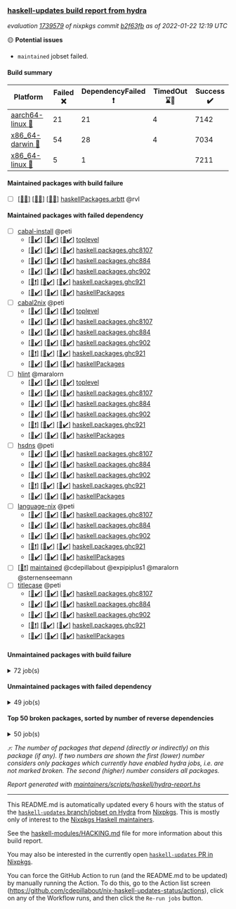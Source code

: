 ### [haskell-updates build report from hydra](https://hydra.nixos.org/jobset/nixpkgs/haskell-updates)
*evaluation [1739579](https://hydra.nixos.org/eval/1739579) of nixpkgs commit [b2f63fb](https://github.com/NixOS/nixpkgs/commits/b2f63fbd6fc99916f50a18cece4bee01da7628ef) as of 2022-01-22 12:19 UTC*

:yellow_circle: **Potential issues**
  * `maintained` jobset failed.

#### Build summary

 | Platform | Failed :x: | DependencyFailed :heavy_exclamation_mark: | TimedOut :hourglass::no_entry_sign: | Success :heavy_check_mark: | 
 | --- | --- | --- | --- | --- | 
 | [aarch64-linux :iphone:](https://hydra.nixos.org/eval/1739579?filter=.aarch64-linux) | 21 | 21 | 4 | 7142 | 
 | [x86_64-darwin :apple:](https://hydra.nixos.org/eval/1739579?filter=.x86_64-darwin) | 54 | 28 | 4 | 7034 | 
 | [x86_64-linux :penguin:](https://hydra.nixos.org/eval/1739579?filter=.x86_64-linux) | 5 | 1 |  | 7211 | 
#### Maintained packages with build failure
- [ ] [[:iphone::x:]](https://hydra.nixos.org/build/164945798) [[:apple::x:]](https://hydra.nixos.org/build/164942500) [[:penguin::x:]](https://hydra.nixos.org/build/164948454) [haskellPackages.arbtt](https://hydra.nixos.org/eval/1739579?filter=haskellPackages.arbtt) @rvl
#### Maintained packages with failed dependency
- [ ] [cabal-install](https://hydra.nixos.org/eval/1739579?filter=cabal-install) @peti
  - [[:iphone::heavy_check_mark:]](https://hydra.nixos.org/build/164539033) [[:apple::heavy_check_mark:]](https://hydra.nixos.org/build/164538887) [[:penguin::heavy_check_mark:]](https://hydra.nixos.org/build/164538895) [toplevel](https://hydra.nixos.org/eval/1739579?filter=cabal-install)
  - [[:iphone::heavy_check_mark:]](https://hydra.nixos.org/build/164538930) [[:apple::heavy_check_mark:]](https://hydra.nixos.org/build/164538875) [[:penguin::heavy_check_mark:]](https://hydra.nixos.org/build/164539071) [haskell.packages.ghc8107](https://hydra.nixos.org/eval/1739579?filter=haskell.packages.ghc8107.cabal-install)
  - [[:iphone::heavy_check_mark:]](https://hydra.nixos.org/build/164539086) [[:apple::heavy_check_mark:]](https://hydra.nixos.org/build/164539013) [[:penguin::heavy_check_mark:]](https://hydra.nixos.org/build/164539184) [haskell.packages.ghc884](https://hydra.nixos.org/eval/1739579?filter=haskell.packages.ghc884.cabal-install)
  - [[:iphone::heavy_check_mark:]](https://hydra.nixos.org/build/164539133) [[:apple::heavy_check_mark:]](https://hydra.nixos.org/build/164538891) [[:penguin::heavy_check_mark:]](https://hydra.nixos.org/build/164539104) [haskell.packages.ghc902](https://hydra.nixos.org/eval/1739579?filter=haskell.packages.ghc902.cabal-install)
  - [[:iphone::heavy_exclamation_mark:]](https://hydra.nixos.org/build/164538999) [[:apple::heavy_check_mark:]](https://hydra.nixos.org/build/164539125) [[:penguin::heavy_check_mark:]](https://hydra.nixos.org/build/164539030) [haskell.packages.ghc921](https://hydra.nixos.org/eval/1739579?filter=haskell.packages.ghc921.cabal-install)
  - [[:iphone::heavy_check_mark:]](https://hydra.nixos.org/build/164539168) [[:apple::heavy_check_mark:]](https://hydra.nixos.org/build/164538897) [[:penguin::heavy_check_mark:]](https://hydra.nixos.org/build/164539081) [haskellPackages](https://hydra.nixos.org/eval/1739579?filter=haskellPackages.cabal-install)
- [ ] [cabal2nix](https://hydra.nixos.org/eval/1739579?filter=cabal2nix) @peti
  - [[:iphone::heavy_check_mark:]](https://hydra.nixos.org/build/165109769) [[:apple::heavy_check_mark:]](https://hydra.nixos.org/build/165109755) [[:penguin::heavy_check_mark:]](https://hydra.nixos.org/build/165109741) [toplevel](https://hydra.nixos.org/eval/1739579?filter=cabal2nix)
  - [[:iphone::heavy_check_mark:]](https://hydra.nixos.org/build/164941441) [[:apple::heavy_check_mark:]](https://hydra.nixos.org/build/164947164) [[:penguin::heavy_check_mark:]](https://hydra.nixos.org/build/164944391) [haskell.packages.ghc8107](https://hydra.nixos.org/eval/1739579?filter=haskell.packages.ghc8107.cabal2nix)
  - [[:iphone::heavy_check_mark:]](https://hydra.nixos.org/build/164942596) [[:apple::heavy_check_mark:]](https://hydra.nixos.org/build/164942837) [[:penguin::heavy_check_mark:]](https://hydra.nixos.org/build/164944303) [haskell.packages.ghc884](https://hydra.nixos.org/eval/1739579?filter=haskell.packages.ghc884.cabal2nix)
  - [[:iphone::heavy_check_mark:]](https://hydra.nixos.org/build/164945634) [[:apple::heavy_check_mark:]](https://hydra.nixos.org/build/164943979) [[:penguin::heavy_check_mark:]](https://hydra.nixos.org/build/164947500) [haskell.packages.ghc902](https://hydra.nixos.org/eval/1739579?filter=haskell.packages.ghc902.cabal2nix)
  - [[:iphone::heavy_exclamation_mark:]](https://hydra.nixos.org/build/164942497) [[:apple::heavy_check_mark:]](https://hydra.nixos.org/build/164945147) [[:penguin::heavy_check_mark:]](https://hydra.nixos.org/build/164943125) [haskell.packages.ghc921](https://hydra.nixos.org/eval/1739579?filter=haskell.packages.ghc921.cabal2nix)
  - [[:iphone::heavy_check_mark:]](https://hydra.nixos.org/build/164948302) [[:apple::heavy_check_mark:]](https://hydra.nixos.org/build/164943015) [[:penguin::heavy_check_mark:]](https://hydra.nixos.org/build/164941823) [haskellPackages](https://hydra.nixos.org/eval/1739579?filter=haskellPackages.cabal2nix)
- [ ] [hlint](https://hydra.nixos.org/eval/1739579?filter=hlint) @maralorn
  - [[:iphone::heavy_check_mark:]](https://hydra.nixos.org/build/164942263) [[:apple::heavy_check_mark:]](https://hydra.nixos.org/build/164943174) [[:penguin::heavy_check_mark:]](https://hydra.nixos.org/build/164942542) [toplevel](https://hydra.nixos.org/eval/1739579?filter=hlint)
  - [[:iphone::heavy_check_mark:]](https://hydra.nixos.org/build/164946528) [[:apple::heavy_check_mark:]](https://hydra.nixos.org/build/164944114) [[:penguin::heavy_check_mark:]](https://hydra.nixos.org/build/164947190) [haskell.packages.ghc8107](https://hydra.nixos.org/eval/1739579?filter=haskell.packages.ghc8107.hlint)
  - [[:iphone::heavy_check_mark:]](https://hydra.nixos.org/build/164942727) [[:apple::heavy_check_mark:]](https://hydra.nixos.org/build/164948647) [[:penguin::heavy_check_mark:]](https://hydra.nixos.org/build/164942167) [haskell.packages.ghc884](https://hydra.nixos.org/eval/1739579?filter=haskell.packages.ghc884.hlint)
  - [[:iphone::heavy_check_mark:]](https://hydra.nixos.org/build/164942594) [[:apple::heavy_check_mark:]](https://hydra.nixos.org/build/164947311) [[:penguin::heavy_check_mark:]](https://hydra.nixos.org/build/164946739) [haskell.packages.ghc902](https://hydra.nixos.org/eval/1739579?filter=haskell.packages.ghc902.hlint)
  - [[:iphone::heavy_exclamation_mark:]](https://hydra.nixos.org/build/164941831) [[:apple::heavy_check_mark:]](https://hydra.nixos.org/build/164944186) [[:penguin::heavy_check_mark:]](https://hydra.nixos.org/build/164948220) [haskell.packages.ghc921](https://hydra.nixos.org/eval/1739579?filter=haskell.packages.ghc921.hlint)
  - [[:iphone::heavy_check_mark:]](https://hydra.nixos.org/build/164946073) [[:apple::heavy_check_mark:]](https://hydra.nixos.org/build/164941968) [[:penguin::heavy_check_mark:]](https://hydra.nixos.org/build/164941991) [haskellPackages](https://hydra.nixos.org/eval/1739579?filter=haskellPackages.hlint)
- [ ] [hsdns](https://hydra.nixos.org/eval/1739579?filter=hsdns) @peti
  - [[:iphone::heavy_check_mark:]](https://hydra.nixos.org/build/163598299) [[:apple::heavy_check_mark:]](https://hydra.nixos.org/build/163593462) [[:penguin::heavy_check_mark:]](https://hydra.nixos.org/build/163597083) [haskell.packages.ghc8107](https://hydra.nixos.org/eval/1739579?filter=haskell.packages.ghc8107.hsdns)
  - [[:iphone::heavy_check_mark:]](https://hydra.nixos.org/build/163606362) [[:apple::heavy_check_mark:]](https://hydra.nixos.org/build/163599425) [[:penguin::heavy_check_mark:]](https://hydra.nixos.org/build/163594078) [haskell.packages.ghc884](https://hydra.nixos.org/eval/1739579?filter=haskell.packages.ghc884.hsdns)
  - [[:iphone::heavy_check_mark:]](https://hydra.nixos.org/build/163603200) [[:apple::heavy_check_mark:]](https://hydra.nixos.org/build/163610922) [[:penguin::heavy_check_mark:]](https://hydra.nixos.org/build/163609631) [haskell.packages.ghc902](https://hydra.nixos.org/eval/1739579?filter=haskell.packages.ghc902.hsdns)
  - [[:iphone::heavy_exclamation_mark:]](https://hydra.nixos.org/build/163594191) [[:apple::heavy_check_mark:]](https://hydra.nixos.org/build/163608079) [[:penguin::heavy_check_mark:]](https://hydra.nixos.org/build/163600158) [haskell.packages.ghc921](https://hydra.nixos.org/eval/1739579?filter=haskell.packages.ghc921.hsdns)
  - [[:iphone::heavy_check_mark:]](https://hydra.nixos.org/build/163595651) [[:apple::heavy_check_mark:]](https://hydra.nixos.org/build/163603397) [[:penguin::heavy_check_mark:]](https://hydra.nixos.org/build/163608482) [haskellPackages](https://hydra.nixos.org/eval/1739579?filter=haskellPackages.hsdns)
- [ ] [language-nix](https://hydra.nixos.org/eval/1739579?filter=language-nix) @peti
  - [[:iphone::heavy_check_mark:]](https://hydra.nixos.org/build/164945580) [[:apple::heavy_check_mark:]](https://hydra.nixos.org/build/164942844) [[:penguin::heavy_check_mark:]](https://hydra.nixos.org/build/164946350) [haskell.packages.ghc8107](https://hydra.nixos.org/eval/1739579?filter=haskell.packages.ghc8107.language-nix)
  - [[:iphone::heavy_check_mark:]](https://hydra.nixos.org/build/164948066) [[:apple::heavy_check_mark:]](https://hydra.nixos.org/build/164944358) [[:penguin::heavy_check_mark:]](https://hydra.nixos.org/build/164947761) [haskell.packages.ghc884](https://hydra.nixos.org/eval/1739579?filter=haskell.packages.ghc884.language-nix)
  - [[:iphone::heavy_check_mark:]](https://hydra.nixos.org/build/164946998) [[:apple::heavy_check_mark:]](https://hydra.nixos.org/build/164942141) [[:penguin::heavy_check_mark:]](https://hydra.nixos.org/build/164943550) [haskell.packages.ghc902](https://hydra.nixos.org/eval/1739579?filter=haskell.packages.ghc902.language-nix)
  - [[:iphone::heavy_exclamation_mark:]](https://hydra.nixos.org/build/164943169) [[:apple::heavy_check_mark:]](https://hydra.nixos.org/build/164947610) [[:penguin::heavy_check_mark:]](https://hydra.nixos.org/build/164943232) [haskell.packages.ghc921](https://hydra.nixos.org/eval/1739579?filter=haskell.packages.ghc921.language-nix)
  - [[:iphone::heavy_check_mark:]](https://hydra.nixos.org/build/164945289) [[:apple::heavy_check_mark:]](https://hydra.nixos.org/build/164945407) [[:penguin::heavy_check_mark:]](https://hydra.nixos.org/build/164945326) [haskellPackages](https://hydra.nixos.org/eval/1739579?filter=haskellPackages.language-nix)
- [ ] [[:penguin::heavy_exclamation_mark:]](https://hydra.nixos.org/build/165170963) [maintained](https://hydra.nixos.org/eval/1739579?filter=maintained) @cdepillabout @expipiplus1 @maralorn @sternenseemann
- [ ] [titlecase](https://hydra.nixos.org/eval/1739579?filter=titlecase) @peti
  - [[:iphone::heavy_check_mark:]](https://hydra.nixos.org/build/163603558) [[:apple::heavy_check_mark:]](https://hydra.nixos.org/build/163610959) [[:penguin::heavy_check_mark:]](https://hydra.nixos.org/build/163611365) [haskell.packages.ghc8107](https://hydra.nixos.org/eval/1739579?filter=haskell.packages.ghc8107.titlecase)
  - [[:iphone::heavy_check_mark:]](https://hydra.nixos.org/build/163593759) [[:apple::heavy_check_mark:]](https://hydra.nixos.org/build/163605317) [[:penguin::heavy_check_mark:]](https://hydra.nixos.org/build/163605764) [haskell.packages.ghc884](https://hydra.nixos.org/eval/1739579?filter=haskell.packages.ghc884.titlecase)
  - [[:iphone::heavy_check_mark:]](https://hydra.nixos.org/build/163605202) [[:apple::heavy_check_mark:]](https://hydra.nixos.org/build/163591651) [[:penguin::heavy_check_mark:]](https://hydra.nixos.org/build/163609862) [haskell.packages.ghc902](https://hydra.nixos.org/eval/1739579?filter=haskell.packages.ghc902.titlecase)
  - [[:iphone::heavy_exclamation_mark:]](https://hydra.nixos.org/build/163609780) [[:apple::heavy_check_mark:]](https://hydra.nixos.org/build/163599542) [[:penguin::heavy_check_mark:]](https://hydra.nixos.org/build/163606707) [haskell.packages.ghc921](https://hydra.nixos.org/eval/1739579?filter=haskell.packages.ghc921.titlecase)
  - [[:iphone::heavy_check_mark:]](https://hydra.nixos.org/build/163609027) [[:apple::heavy_check_mark:]](https://hydra.nixos.org/build/163592902) [[:penguin::heavy_check_mark:]](https://hydra.nixos.org/build/163604853) [haskellPackages](https://hydra.nixos.org/eval/1739579?filter=haskellPackages.titlecase)
#### Unmaintained packages with build failure
<details><summary>72 job(s) </summary>

- [ ] [[:iphone::heavy_check_mark:]](https://hydra.nixos.org/build/163602909) [[:apple::x:]](https://hydra.nixos.org/build/163593731) [[:penguin::heavy_check_mark:]](https://hydra.nixos.org/build/163595162) [haskellPackages.di-core](https://hydra.nixos.org/eval/1739579?filter=haskellPackages.di-core)  :arrow_heading_up: 7 | 11
- [ ] [[:iphone::heavy_check_mark:]](https://hydra.nixos.org/build/163594891) [[:apple::x:]](https://hydra.nixos.org/build/163597672) [[:penguin::heavy_check_mark:]](https://hydra.nixos.org/build/163598563) [haskellPackages.thyme](https://hydra.nixos.org/eval/1739579?filter=haskellPackages.thyme)  :arrow_heading_up: 6 | 15
- [ ] [[:iphone::heavy_check_mark:]](https://hydra.nixos.org/build/164945693) [[:apple::x:]](https://hydra.nixos.org/build/164941536) [[:penguin::heavy_check_mark:]](https://hydra.nixos.org/build/164944317) [haskellPackages.exinst](https://hydra.nixos.org/eval/1739579?filter=haskellPackages.exinst)  :arrow_heading_up: 4 | 6
- [ ] [[:iphone::heavy_check_mark:]](https://hydra.nixos.org/build/164944176) [[:apple::x:]](https://hydra.nixos.org/build/164945202) [[:penguin::heavy_check_mark:]](https://hydra.nixos.org/build/164948614) [haskellPackages.nri-observability](https://hydra.nixos.org/eval/1739579?filter=haskellPackages.nri-observability)  :arrow_heading_up: 3 | 5
- [ ] [[:iphone::x:]](https://hydra.nixos.org/build/164945369) [[:apple::x:]](https://hydra.nixos.org/build/164947298) [[:penguin::heavy_check_mark:]](https://hydra.nixos.org/build/164948422) [haskellPackages.ptr-poker](https://hydra.nixos.org/eval/1739579?filter=haskellPackages.ptr-poker)  :arrow_heading_up: 3 | 4
- [ ] [[:iphone::x:]](https://hydra.nixos.org/build/163607420) [[:apple::heavy_check_mark:]](https://hydra.nixos.org/build/163599554) [[:penguin::heavy_check_mark:]](https://hydra.nixos.org/build/163611279) [haskellPackages.twitter-types](https://hydra.nixos.org/eval/1739579?filter=haskellPackages.twitter-types)  :arrow_heading_up: 2 | 4
- [ ] [[:iphone::x:]](https://hydra.nixos.org/build/163606438) [[:apple::heavy_check_mark:]](https://hydra.nixos.org/build/163606697) [[:penguin::heavy_check_mark:]](https://hydra.nixos.org/build/163611167) [haskellPackages.long-double](https://hydra.nixos.org/eval/1739579?filter=haskellPackages.long-double)  :arrow_heading_up: 2 | 2
- [ ] [[:iphone::x:]](https://hydra.nixos.org/build/163591938) [[:apple::heavy_check_mark:]](https://hydra.nixos.org/build/163601510) [[:penguin::heavy_check_mark:]](https://hydra.nixos.org/build/163598995) [haskellPackages.OrderedBits](https://hydra.nixos.org/eval/1739579?filter=haskellPackages.OrderedBits)  :arrow_heading_up: 1 | 36
- [ ] [[:iphone::heavy_check_mark:]](https://hydra.nixos.org/build/164947185) [[:apple::x:]](https://hydra.nixos.org/build/164943662) [[:penguin::heavy_check_mark:]](https://hydra.nixos.org/build/164943665) [haskellPackages.free-vector-spaces](https://hydra.nixos.org/eval/1739579?filter=haskellPackages.free-vector-spaces)  :arrow_heading_up: 1 | 7
- [ ] [[:iphone::x:]](https://hydra.nixos.org/build/164945114) [[:apple::heavy_check_mark:]](https://hydra.nixos.org/build/164944567) [[:penguin::heavy_check_mark:]](https://hydra.nixos.org/build/164942647) [haskellPackages.quic](https://hydra.nixos.org/eval/1739579?filter=haskellPackages.quic)  :arrow_heading_up: 1 | 2
- [ ] [[:iphone::x:]](https://hydra.nixos.org/build/163597825) [[:apple::x:]](https://hydra.nixos.org/build/163601032) [[:penguin::heavy_check_mark:]](https://hydra.nixos.org/build/163590812) [haskellPackages.easytensor](https://hydra.nixos.org/eval/1739579?filter=haskellPackages.easytensor)  :arrow_heading_up: 1 | 1
- [ ] [[:iphone::heavy_check_mark:]](https://hydra.nixos.org/build/164943996) [[:apple::x:]](https://hydra.nixos.org/build/164947196) [[:penguin::heavy_check_mark:]](https://hydra.nixos.org/build/164946317) [haskellPackages.gi-gdkx11](https://hydra.nixos.org/eval/1739579?filter=haskellPackages.gi-gdkx11)  :arrow_heading_up: 1 | 1
- [ ] [[:iphone::heavy_check_mark:]](https://hydra.nixos.org/build/163605853) [[:apple::x:]](https://hydra.nixos.org/build/163611103) [[:penguin::heavy_check_mark:]](https://hydra.nixos.org/build/163610781) [haskellPackages.keep-alive](https://hydra.nixos.org/eval/1739579?filter=haskellPackages.keep-alive)  :arrow_heading_up: 1 | 1
- [ ] [[:iphone::x:]](https://hydra.nixos.org/build/163612271) [[:apple::heavy_check_mark:]](https://hydra.nixos.org/build/163608437) [[:penguin::heavy_check_mark:]](https://hydra.nixos.org/build/163592805) [haskellPackages.nlopt-haskell](https://hydra.nixos.org/eval/1739579?filter=haskellPackages.nlopt-haskell)  :arrow_heading_up: 1 | 1
- [ ] [[:iphone::heavy_check_mark:]](https://hydra.nixos.org/build/164944150) [[:apple::x:]](https://hydra.nixos.org/build/164942382) [[:penguin::heavy_check_mark:]](https://hydra.nixos.org/build/164945767) [haskellPackages.opencv](https://hydra.nixos.org/eval/1739579?filter=haskellPackages.opencv)  :arrow_heading_up: 1 | 1
- [ ] [[:iphone::x:]](https://hydra.nixos.org/build/163602341) [[:apple::heavy_check_mark:]](https://hydra.nixos.org/build/163592772) [[:penguin::heavy_check_mark:]](https://hydra.nixos.org/build/163600619) [haskellPackages.unicode-properties](https://hydra.nixos.org/eval/1739579?filter=haskellPackages.unicode-properties)  :arrow_heading_up: 1 | 1
- [ ] [[:iphone::x:]](https://hydra.nixos.org/build/164947774) [[:apple::heavy_check_mark:]](https://hydra.nixos.org/build/164948656) [[:penguin::heavy_check_mark:]](https://hydra.nixos.org/build/164946279) [haskellPackages.accelerate-llvm](https://hydra.nixos.org/eval/1739579?filter=haskellPackages.accelerate-llvm)  :arrow_heading_up: 0 | 8
- [ ] [[:iphone::x:]](https://hydra.nixos.org/build/163593105) [[:apple::heavy_check_mark:]](https://hydra.nixos.org/build/163609414) [[:penguin::heavy_check_mark:]](https://hydra.nixos.org/build/163602769) [haskellPackages.freetype2](https://hydra.nixos.org/eval/1739579?filter=haskellPackages.freetype2)  :arrow_heading_up: 0 | 7
- [ ] [[:iphone::heavy_check_mark:]](https://hydra.nixos.org/build/163610748) [[:apple::x:]](https://hydra.nixos.org/build/163609063) [[:penguin::heavy_check_mark:]](https://hydra.nixos.org/build/163597417) [haskellPackages.pipes-zlib](https://hydra.nixos.org/eval/1739579?filter=haskellPackages.pipes-zlib)  :arrow_heading_up: 0 | 5
- [ ] [[:iphone::heavy_check_mark:]](https://hydra.nixos.org/build/163604730) [[:apple::x:]](https://hydra.nixos.org/build/163591596) [[:penguin::heavy_check_mark:]](https://hydra.nixos.org/build/163601566) [haskellPackages.hmidi](https://hydra.nixos.org/eval/1739579?filter=haskellPackages.hmidi)  :arrow_heading_up: 0 | 4
- [ ] [[:iphone::heavy_check_mark:]](https://hydra.nixos.org/build/164944011) [[:apple::x:]](https://hydra.nixos.org/build/164948707) [[:penguin::heavy_check_mark:]](https://hydra.nixos.org/build/164946968) [haskellPackages.zip](https://hydra.nixos.org/eval/1739579?filter=haskellPackages.zip)  :arrow_heading_up: 0 | 4
- [ ] [[:iphone::heavy_check_mark:]](https://hydra.nixos.org/build/163607902) [[:apple::x:]](https://hydra.nixos.org/build/163610720) [[:penguin::heavy_check_mark:]](https://hydra.nixos.org/build/163594875) [haskellPackages.posix-socket](https://hydra.nixos.org/eval/1739579?filter=haskellPackages.posix-socket)  :arrow_heading_up: 0 | 2
- [ ] [[:iphone::heavy_check_mark:]](https://hydra.nixos.org/build/163601275) [[:apple::x:]](https://hydra.nixos.org/build/163597993) [[:penguin::heavy_check_mark:]](https://hydra.nixos.org/build/163610805) [haskellPackages.hamid](https://hydra.nixos.org/eval/1739579?filter=haskellPackages.hamid)  :arrow_heading_up: 0 | 1
- [ ] [[:iphone::heavy_check_mark:]](https://hydra.nixos.org/build/163591202) [[:apple::x:]](https://hydra.nixos.org/build/163594989) [[:penguin::heavy_check_mark:]](https://hydra.nixos.org/build/163600017) [haskellPackages.hmatrix-morpheus](https://hydra.nixos.org/eval/1739579?filter=haskellPackages.hmatrix-morpheus)  :arrow_heading_up: 0 | 1
- [ ] [[:iphone::heavy_check_mark:]](https://hydra.nixos.org/build/163597611) [[:apple::x:]](https://hydra.nixos.org/build/163592124) [[:penguin::heavy_check_mark:]](https://hydra.nixos.org/build/163591085) [haskellPackages.huckleberry](https://hydra.nixos.org/eval/1739579?filter=haskellPackages.huckleberry)  :arrow_heading_up: 0 | 1
- [ ] [[:iphone::heavy_check_mark:]](https://hydra.nixos.org/build/164453682) [[:apple::x:]](https://hydra.nixos.org/build/163601268) [[:penguin::heavy_check_mark:]](https://hydra.nixos.org/build/164453475) [haskellPackages.openal-ffi](https://hydra.nixos.org/eval/1739579?filter=haskellPackages.openal-ffi)  :arrow_heading_up: 0 | 1
- [ ] [[:iphone::x:]](https://hydra.nixos.org/build/163608470) [[:apple::heavy_check_mark:]](https://hydra.nixos.org/build/163608295) [[:penguin::heavy_check_mark:]](https://hydra.nixos.org/build/163591677) [haskellPackages.picosat](https://hydra.nixos.org/eval/1739579?filter=haskellPackages.picosat)  :arrow_heading_up: 0 | 1
- [ ] [[:iphone::heavy_check_mark:]](https://hydra.nixos.org/build/163603685) [[:apple::x:]](https://hydra.nixos.org/build/163604347) [[:penguin::heavy_check_mark:]](https://hydra.nixos.org/build/163612387) [haskellPackages.select](https://hydra.nixos.org/eval/1739579?filter=haskellPackages.select)  :arrow_heading_up: 0 | 1
- [ ] [[:iphone::heavy_check_mark:]](https://hydra.nixos.org/build/163612080) [[:apple::x:]](https://hydra.nixos.org/build/163605847) [[:penguin::heavy_check_mark:]](https://hydra.nixos.org/build/163597087) [haskellPackages.sysinfo](https://hydra.nixos.org/eval/1739579?filter=haskellPackages.sysinfo)  :arrow_heading_up: 0 | 1
- [ ] [[:iphone::heavy_check_mark:]](https://hydra.nixos.org/build/163597252) [[:apple::x:]](https://hydra.nixos.org/build/163611368) [[:penguin::heavy_check_mark:]](https://hydra.nixos.org/build/163610804) [haskellPackages.FractalArt](https://hydra.nixos.org/eval/1739579?filter=haskellPackages.FractalArt) 
- [ ] [[:iphone::x:]](https://hydra.nixos.org/build/163605782) [[:apple::heavy_check_mark:]](https://hydra.nixos.org/build/163590814) [[:penguin::heavy_check_mark:]](https://hydra.nixos.org/build/163609608) [haskellPackages.HsASA](https://hydra.nixos.org/eval/1739579?filter=haskellPackages.HsASA) 
- [ ] [[:iphone::heavy_check_mark:]](https://hydra.nixos.org/build/164944614) [[:apple::heavy_check_mark:]](https://hydra.nixos.org/build/164941344) [[:penguin::x:]](https://hydra.nixos.org/build/164947183) [haskellPackages.binary-io](https://hydra.nixos.org/eval/1739579?filter=haskellPackages.binary-io) 
- [ ] [[:iphone::heavy_check_mark:]](https://hydra.nixos.org/build/163610256) [[:apple::x:]](https://hydra.nixos.org/build/163601720) [[:penguin::heavy_check_mark:]](https://hydra.nixos.org/build/163591510) [haskellPackages.chiphunk](https://hydra.nixos.org/eval/1739579?filter=haskellPackages.chiphunk) 
- [ ] [[:iphone::x:]](https://hydra.nixos.org/build/164943449) [[:apple::x:]](https://hydra.nixos.org/build/164946699) [[:penguin::x:]](https://hydra.nixos.org/build/164947281) [haskellPackages.comparse](https://hydra.nixos.org/eval/1739579?filter=haskellPackages.comparse) 
- [ ] [[:iphone::heavy_check_mark:]](https://hydra.nixos.org/build/163604321) [[:apple::x:]](https://hydra.nixos.org/build/163600324) [[:penguin::heavy_check_mark:]](https://hydra.nixos.org/build/163595948) [haskellPackages.diskhash](https://hydra.nixos.org/eval/1739579?filter=haskellPackages.diskhash) 
- [ ] [[:iphone::heavy_check_mark:]](https://hydra.nixos.org/build/163606690) [[:apple::x:]](https://hydra.nixos.org/build/163607960) [[:penguin::heavy_check_mark:]](https://hydra.nixos.org/build/163596661) [haskellPackages.epub-tools](https://hydra.nixos.org/eval/1739579?filter=haskellPackages.epub-tools) 
- [ ] [[:iphone::heavy_check_mark:]](https://hydra.nixos.org/build/163601574) [[:apple::x:]](https://hydra.nixos.org/build/163612101) [[:penguin::heavy_check_mark:]](https://hydra.nixos.org/build/163592305) [haskellPackages.float128](https://hydra.nixos.org/eval/1739579?filter=haskellPackages.float128) 
- [ ] [[:iphone::heavy_check_mark:]](https://hydra.nixos.org/build/163744443) [[:apple::x:]](https://hydra.nixos.org/build/163745156) [[:penguin::heavy_check_mark:]](https://hydra.nixos.org/build/163744522) [haskellPackages.gerrit](https://hydra.nixos.org/eval/1739579?filter=haskellPackages.gerrit) 
- [ ] [[:iphone::x:]](https://hydra.nixos.org/build/164945257) [[:penguin::x:]](https://hydra.nixos.org/build/164947125) [haskellPackages.gi-adwaita](https://hydra.nixos.org/eval/1739579?filter=haskellPackages.gi-adwaita) 
- [ ] [[:iphone::x:]](https://hydra.nixos.org/build/164453635) [[:penguin::heavy_check_mark:]](https://hydra.nixos.org/build/164453617) [haskellPackages.gnome-keyring](https://hydra.nixos.org/eval/1739579?filter=haskellPackages.gnome-keyring) 
- [ ] [[:iphone::heavy_check_mark:]](https://hydra.nixos.org/build/164453830) [[:apple::x:]](https://hydra.nixos.org/build/163605120) [[:penguin::heavy_check_mark:]](https://hydra.nixos.org/build/164453573) [haskellPackages.gtk-traymanager](https://hydra.nixos.org/eval/1739579?filter=haskellPackages.gtk-traymanager) 
- [ ] [[:iphone::heavy_check_mark:]](https://hydra.nixos.org/build/163591117) [[:apple::x:]](https://hydra.nixos.org/build/163603471) [[:penguin::heavy_check_mark:]](https://hydra.nixos.org/build/163600650) [haskellPackages.hid](https://hydra.nixos.org/eval/1739579?filter=haskellPackages.hid) 
- [ ] [[:iphone::heavy_check_mark:]](https://hydra.nixos.org/build/164943407) [[:apple::x:]](https://hydra.nixos.org/build/164946048) [[:penguin::heavy_check_mark:]](https://hydra.nixos.org/build/164942264) [haskellPackages.higher-leveldb](https://hydra.nixos.org/eval/1739579?filter=haskellPackages.higher-leveldb) 
- [ ] [[:iphone::heavy_check_mark:]](https://hydra.nixos.org/build/164945176) [[:apple::x:]](https://hydra.nixos.org/build/164947202) [[:penguin::heavy_check_mark:]](https://hydra.nixos.org/build/164943273) [haskellPackages.highlight](https://hydra.nixos.org/eval/1739579?filter=haskellPackages.highlight) 
- [ ] [[:iphone::heavy_check_mark:]](https://hydra.nixos.org/build/164942256) [[:apple::x:]](https://hydra.nixos.org/build/164941308) [[:penguin::heavy_check_mark:]](https://hydra.nixos.org/build/164942744) [haskellPackages.hinotify-conduit](https://hydra.nixos.org/eval/1739579?filter=haskellPackages.hinotify-conduit) 
- [ ] [[:iphone::x:]](https://hydra.nixos.org/build/164944429) [[:apple::heavy_check_mark:]](https://hydra.nixos.org/build/164943173) [[:penguin::heavy_check_mark:]](https://hydra.nixos.org/build/164946618) [haskellPackages.hq](https://hydra.nixos.org/eval/1739579?filter=haskellPackages.hq) 
- [ ] [[:iphone::heavy_check_mark:]](https://hydra.nixos.org/build/164946422) [[:apple::x:]](https://hydra.nixos.org/build/164948714) [[:penguin::heavy_check_mark:]](https://hydra.nixos.org/build/164948839) [haskellPackages.hs](https://hydra.nixos.org/eval/1739579?filter=haskellPackages.hs) 
- [ ] [[:iphone::heavy_check_mark:]](https://hydra.nixos.org/build/163593117) [[:apple::x:]](https://hydra.nixos.org/build/163592291) [[:penguin::heavy_check_mark:]](https://hydra.nixos.org/build/163602288) [haskellPackages.hsshellscript](https://hydra.nixos.org/eval/1739579?filter=haskellPackages.hsshellscript) 
- [ ] [[:iphone::heavy_check_mark:]](https://hydra.nixos.org/build/163602442) [[:apple::x:]](https://hydra.nixos.org/build/163595519) [[:penguin::heavy_check_mark:]](https://hydra.nixos.org/build/163607853) [haskellPackages.hssourceinfo](https://hydra.nixos.org/eval/1739579?filter=haskellPackages.hssourceinfo) 
- [ ] [[:iphone::heavy_check_mark:]](https://hydra.nixos.org/build/163601591) [[:apple::x:]](https://hydra.nixos.org/build/163599022) [[:penguin::heavy_check_mark:]](https://hydra.nixos.org/build/163591792) [haskellPackages.ipcvar](https://hydra.nixos.org/eval/1739579?filter=haskellPackages.ipcvar) 
- [ ] [[:iphone::heavy_check_mark:]](https://hydra.nixos.org/build/163602075) [[:apple::x:]](https://hydra.nixos.org/build/163604722) [[:penguin::heavy_check_mark:]](https://hydra.nixos.org/build/163593725) [haskellPackages.linux-framebuffer](https://hydra.nixos.org/eval/1739579?filter=haskellPackages.linux-framebuffer) 
- [ ] [[:iphone::heavy_check_mark:]](https://hydra.nixos.org/build/164944533) [[:apple::x:]](https://hydra.nixos.org/build/164943316) [[:penguin::heavy_check_mark:]](https://hydra.nixos.org/build/164947465) [haskellPackages.mediawiki2latex](https://hydra.nixos.org/eval/1739579?filter=haskellPackages.mediawiki2latex) 
- [ ] [[:iphone::heavy_check_mark:]](https://hydra.nixos.org/build/163609419) [[:apple::x:]](https://hydra.nixos.org/build/163602185) [[:penguin::heavy_check_mark:]](https://hydra.nixos.org/build/163602902) [haskellPackages.mercury-api](https://hydra.nixos.org/eval/1739579?filter=haskellPackages.mercury-api) 
- [ ] [[:iphone::heavy_check_mark:]](https://hydra.nixos.org/build/163591659) [[:apple::x:]](https://hydra.nixos.org/build/163607780) [[:penguin::heavy_check_mark:]](https://hydra.nixos.org/build/163609036) [haskellPackages.nano-cryptr](https://hydra.nixos.org/eval/1739579?filter=haskellPackages.nano-cryptr) 
- [ ] [[:iphone::heavy_check_mark:]](https://hydra.nixos.org/build/164944484) [[:apple::x:]](https://hydra.nixos.org/build/164948166) [[:penguin::heavy_check_mark:]](https://hydra.nixos.org/build/164947550) [haskellPackages.persistent-pagination](https://hydra.nixos.org/eval/1739579?filter=haskellPackages.persistent-pagination) 
- [ ] [[:iphone::heavy_check_mark:]](https://hydra.nixos.org/build/164947341) [[:apple::x:]](https://hydra.nixos.org/build/164942956) [[:penguin::heavy_check_mark:]](https://hydra.nixos.org/build/164944242) [haskellPackages.ping-wrapper](https://hydra.nixos.org/eval/1739579?filter=haskellPackages.ping-wrapper) 
- [ ] [[:iphone::x:]](https://hydra.nixos.org/build/164946050) [[:apple::heavy_check_mark:]](https://hydra.nixos.org/build/164947359) [[:penguin::heavy_check_mark:]](https://hydra.nixos.org/build/164946620) [haskellPackages.poker](https://hydra.nixos.org/eval/1739579?filter=haskellPackages.poker) 
- [ ] [[:iphone::heavy_check_mark:]](https://hydra.nixos.org/build/163593770) [[:apple::x:]](https://hydra.nixos.org/build/163602545) [[:penguin::heavy_check_mark:]](https://hydra.nixos.org/build/163595911) [haskellPackages.posix-timer](https://hydra.nixos.org/eval/1739579?filter=haskellPackages.posix-timer) 
- [ ] [[:iphone::heavy_check_mark:]](https://hydra.nixos.org/build/164945795) [[:apple::heavy_check_mark:]](https://hydra.nixos.org/build/164948770) [[:penguin::x:]](https://hydra.nixos.org/build/164943594) [haskellPackages.powerqueue-distributed](https://hydra.nixos.org/eval/1739579?filter=haskellPackages.powerqueue-distributed) 
- [ ] [[:iphone::heavy_check_mark:]](https://hydra.nixos.org/build/163591252) [[:apple::x:]](https://hydra.nixos.org/build/163593288) [[:penguin::heavy_check_mark:]](https://hydra.nixos.org/build/163608581) [haskellPackages.procex](https://hydra.nixos.org/eval/1739579?filter=haskellPackages.procex) 
- [ ] [[:iphone::heavy_check_mark:]](https://hydra.nixos.org/build/163602132) [[:apple::x:]](https://hydra.nixos.org/build/163606740) [[:penguin::heavy_check_mark:]](https://hydra.nixos.org/build/163592676) [haskellPackages.pthread](https://hydra.nixos.org/eval/1739579?filter=haskellPackages.pthread) 
- [ ] [[:iphone::x:]](https://hydra.nixos.org/build/163594556) [[:apple::heavy_check_mark:]](https://hydra.nixos.org/build/163598269) [[:penguin::heavy_check_mark:]](https://hydra.nixos.org/build/163609766) [haskellPackages.risc386](https://hydra.nixos.org/eval/1739579?filter=haskellPackages.risc386) 
- [ ] [[:iphone::heavy_check_mark:]](https://hydra.nixos.org/build/164943612) [[:apple::x:]](https://hydra.nixos.org/build/164947995) [[:penguin::heavy_check_mark:]](https://hydra.nixos.org/build/164943892) [haskellPackages.sandwich-webdriver](https://hydra.nixos.org/eval/1739579?filter=haskellPackages.sandwich-webdriver) 
- [ ] [[:iphone::heavy_check_mark:]](https://hydra.nixos.org/build/164453489) [[:apple::x:]](https://hydra.nixos.org/build/163595497) [[:penguin::heavy_check_mark:]](https://hydra.nixos.org/build/164453806) [haskellPackages.sfml-audio](https://hydra.nixos.org/eval/1739579?filter=haskellPackages.sfml-audio) 
- [ ] [[:iphone::heavy_check_mark:]](https://hydra.nixos.org/build/163611445) [[:apple::x:]](https://hydra.nixos.org/build/163612542) [[:penguin::heavy_check_mark:]](https://hydra.nixos.org/build/163598791) [haskellPackages.shared-memory](https://hydra.nixos.org/eval/1739579?filter=haskellPackages.shared-memory) 
- [ ] [[:iphone::heavy_check_mark:]](https://hydra.nixos.org/build/164946366) [[:apple::x:]](https://hydra.nixos.org/build/164945924) [[:penguin::heavy_check_mark:]](https://hydra.nixos.org/build/164941351) [haskellPackages.tailfile-hinotify](https://hydra.nixos.org/eval/1739579?filter=haskellPackages.tailfile-hinotify) 
- [ ] [[:iphone::x:]](https://hydra.nixos.org/build/163610734) [[:apple::heavy_check_mark:]](https://hydra.nixos.org/build/163608452) [[:penguin::heavy_check_mark:]](https://hydra.nixos.org/build/163595043) [haskellPackages.wiringPi](https://hydra.nixos.org/eval/1739579?filter=haskellPackages.wiringPi) 
- [ ] [[:iphone::x:]](https://hydra.nixos.org/build/163602773) [[:apple::heavy_check_mark:]](https://hydra.nixos.org/build/163599919) [[:penguin::heavy_check_mark:]](https://hydra.nixos.org/build/163603714) [haskellPackages.x86-64bit](https://hydra.nixos.org/eval/1739579?filter=haskellPackages.x86-64bit) 
- [ ] [[:iphone::heavy_check_mark:]](https://hydra.nixos.org/build/163598487) [[:apple::x:]](https://hydra.nixos.org/build/163605666) [[:penguin::heavy_check_mark:]](https://hydra.nixos.org/build/163602954) [haskellPackages.xmonad-utils](https://hydra.nixos.org/eval/1739579?filter=haskellPackages.xmonad-utils) 
- [ ] [[:iphone::heavy_check_mark:]](https://hydra.nixos.org/build/163591836) [[:apple::x:]](https://hydra.nixos.org/build/163600847) [[:penguin::heavy_check_mark:]](https://hydra.nixos.org/build/163595784) [haskellPackages.yoga](https://hydra.nixos.org/eval/1739579?filter=haskellPackages.yoga) 
- [ ] [[:iphone::heavy_check_mark:]](https://hydra.nixos.org/build/163593064) [[:apple::x:]](https://hydra.nixos.org/build/163597349) [[:penguin::heavy_check_mark:]](https://hydra.nixos.org/build/163609184) [haskellPackages.zot](https://hydra.nixos.org/eval/1739579?filter=haskellPackages.zot) 
- [ ] [[:iphone::heavy_check_mark:]](https://hydra.nixos.org/build/163610635) [[:apple::x:]](https://hydra.nixos.org/build/163602433) [[:penguin::heavy_check_mark:]](https://hydra.nixos.org/build/163609009) [haskellPackages.zxcvbn-c](https://hydra.nixos.org/eval/1739579?filter=haskellPackages.zxcvbn-c) 
</details>

#### Unmaintained packages with failed dependency
<details><summary>49 job(s) </summary>

- [ ] [[:iphone::heavy_check_mark:]](https://hydra.nixos.org/build/163611446) [[:apple::heavy_exclamation_mark:]](https://hydra.nixos.org/build/163608686) [[:penguin::heavy_check_mark:]](https://hydra.nixos.org/build/163606713) [haskellPackages.di-handle](https://hydra.nixos.org/eval/1739579?filter=haskellPackages.di-handle)  :arrow_heading_up: 5 | 9
- [ ] [[:iphone::heavy_check_mark:]](https://hydra.nixos.org/build/163601549) [[:apple::heavy_exclamation_mark:]](https://hydra.nixos.org/build/163595629) [[:penguin::heavy_check_mark:]](https://hydra.nixos.org/build/163607795) [haskellPackages.di-monad](https://hydra.nixos.org/eval/1739579?filter=haskellPackages.di-monad)  :arrow_heading_up: 5 | 9
- [ ] [[:iphone::heavy_check_mark:]](https://hydra.nixos.org/build/163597400) [[:apple::heavy_exclamation_mark:]](https://hydra.nixos.org/build/163595798) [[:penguin::heavy_check_mark:]](https://hydra.nixos.org/build/163593240) [haskellPackages.di-df1](https://hydra.nixos.org/eval/1739579?filter=haskellPackages.di-df1)  :arrow_heading_up: 4 | 8
- [ ] [[:iphone::heavy_exclamation_mark:]](https://hydra.nixos.org/build/164944731) [[:apple::heavy_exclamation_mark:]](https://hydra.nixos.org/build/164945082) [[:penguin::heavy_check_mark:]](https://hydra.nixos.org/build/164946007) [haskellPackages.jsonifier](https://hydra.nixos.org/eval/1739579?filter=haskellPackages.jsonifier)  :arrow_heading_up: 2 | 2
- [ ] [[:iphone::heavy_check_mark:]](https://hydra.nixos.org/build/164944037) [[:apple::heavy_exclamation_mark:]](https://hydra.nixos.org/build/164947033) [[:penguin::heavy_check_mark:]](https://hydra.nixos.org/build/164942195) [haskellPackages.di-polysemy](https://hydra.nixos.org/eval/1739579?filter=haskellPackages.di-polysemy)  :arrow_heading_up: 1 | 4
- [ ] [[:iphone::heavy_exclamation_mark:]](https://hydra.nixos.org/build/164947508) [[:apple::heavy_check_mark:]](https://hydra.nixos.org/build/164948586) [[:penguin::heavy_check_mark:]](https://hydra.nixos.org/build/164942233) [haskellPackages.twitter-types-lens](https://hydra.nixos.org/eval/1739579?filter=haskellPackages.twitter-types-lens)  :arrow_heading_up: 1 | 3
- [ ] [hoogle](https://hydra.nixos.org/eval/1739579?filter=hoogle)  :arrow_heading_up: 1 | 2
  - [[:iphone::heavy_check_mark:]](https://hydra.nixos.org/build/164941352) [[:apple::heavy_check_mark:]](https://hydra.nixos.org/build/164946735) [[:penguin::heavy_check_mark:]](https://hydra.nixos.org/build/164941469) [haskell.packages.ghc8107](https://hydra.nixos.org/eval/1739579?filter=haskell.packages.ghc8107.hoogle)
  - [[:iphone::heavy_check_mark:]](https://hydra.nixos.org/build/164947747) [[:apple::heavy_check_mark:]](https://hydra.nixos.org/build/164948518) [[:penguin::heavy_check_mark:]](https://hydra.nixos.org/build/164945513) [haskell.packages.ghc884](https://hydra.nixos.org/eval/1739579?filter=haskell.packages.ghc884.hoogle)
  - [[:iphone::heavy_check_mark:]](https://hydra.nixos.org/build/164941309) [[:apple::heavy_check_mark:]](https://hydra.nixos.org/build/164941688) [[:penguin::heavy_check_mark:]](https://hydra.nixos.org/build/164948352) [haskell.packages.ghc902](https://hydra.nixos.org/eval/1739579?filter=haskell.packages.ghc902.hoogle)
  - [[:iphone::heavy_exclamation_mark:]](https://hydra.nixos.org/build/164946116) [[:apple::heavy_check_mark:]](https://hydra.nixos.org/build/164944010) [[:penguin::heavy_check_mark:]](https://hydra.nixos.org/build/164947279) [haskell.packages.ghc921](https://hydra.nixos.org/eval/1739579?filter=haskell.packages.ghc921.hoogle)
  - [[:iphone::heavy_check_mark:]](https://hydra.nixos.org/build/164942674) [[:apple::heavy_check_mark:]](https://hydra.nixos.org/build/164948383) [[:penguin::heavy_check_mark:]](https://hydra.nixos.org/build/164944565) [haskellPackages](https://hydra.nixos.org/eval/1739579?filter=haskellPackages.hoogle)
- [ ] [[:iphone::heavy_check_mark:]](https://hydra.nixos.org/build/164944688) [[:apple::heavy_exclamation_mark:]](https://hydra.nixos.org/build/164947400) [[:penguin::heavy_check_mark:]](https://hydra.nixos.org/build/164945558) [haskellPackages.nri-redis](https://hydra.nixos.org/eval/1739579?filter=haskellPackages.nri-redis)  :arrow_heading_up: 1 | 1
- [ ] [[:iphone::heavy_exclamation_mark:]](https://hydra.nixos.org/build/164945108) [[:apple::heavy_exclamation_mark:]](https://hydra.nixos.org/build/164946905) [[:penguin::heavy_check_mark:]](https://hydra.nixos.org/build/164944966) [haskellPackages.opentelemetry-extra](https://hydra.nixos.org/eval/1739579?filter=haskellPackages.opentelemetry-extra)  :arrow_heading_up: 1 | 1
- [ ] [[:iphone::heavy_check_mark:]](https://hydra.nixos.org/build/164941604) [[:apple::heavy_exclamation_mark:]](https://hydra.nixos.org/build/164947770) [[:penguin::heavy_check_mark:]](https://hydra.nixos.org/build/164941374) [haskellPackages.orgmode-parse](https://hydra.nixos.org/eval/1739579?filter=haskellPackages.orgmode-parse)  :arrow_heading_up: 1 | 1
- [ ] [[:iphone::heavy_exclamation_mark:]](https://hydra.nixos.org/build/164947333) [[:apple::heavy_check_mark:]](https://hydra.nixos.org/build/164947820) [[:penguin::heavy_check_mark:]](https://hydra.nixos.org/build/164948818) [haskellPackages.PrimitiveArray](https://hydra.nixos.org/eval/1739579?filter=haskellPackages.PrimitiveArray)  :arrow_heading_up: 0 | 35
- [ ] [[:iphone::heavy_check_mark:]](https://hydra.nixos.org/build/163608472) [[:apple::heavy_exclamation_mark:]](https://hydra.nixos.org/build/163599686) [[:penguin::heavy_check_mark:]](https://hydra.nixos.org/build/163609629) [haskellPackages.di](https://hydra.nixos.org/eval/1739579?filter=haskellPackages.di)  :arrow_heading_up: 0 | 2
- [ ] [[:iphone::heavy_exclamation_mark:]](https://hydra.nixos.org/build/164944000) [[:apple::heavy_check_mark:]](https://hydra.nixos.org/build/164946006) [[:penguin::heavy_check_mark:]](https://hydra.nixos.org/build/164944669) [haskellPackages.twitter-conduit](https://hydra.nixos.org/eval/1739579?filter=haskellPackages.twitter-conduit)  :arrow_heading_up: 0 | 2
- [ ] [[:iphone::heavy_check_mark:]](https://hydra.nixos.org/build/164944843) [[:apple::heavy_exclamation_mark:]](https://hydra.nixos.org/build/164945657) [[:penguin::heavy_check_mark:]](https://hydra.nixos.org/build/164946166) [haskellPackages.dde](https://hydra.nixos.org/eval/1739579?filter=haskellPackages.dde)  :arrow_heading_up: 0 | 1
- [ ] [[:iphone::heavy_exclamation_mark:]](https://hydra.nixos.org/build/164946569) [[:apple::heavy_check_mark:]](https://hydra.nixos.org/build/164943157) [[:penguin::heavy_check_mark:]](https://hydra.nixos.org/build/164943089) [haskellPackages.http3](https://hydra.nixos.org/eval/1739579?filter=haskellPackages.http3)  :arrow_heading_up: 0 | 1
- [ ] [[:iphone::heavy_check_mark:]](https://hydra.nixos.org/build/164942618) [[:apple::heavy_exclamation_mark:]](https://hydra.nixos.org/build/164943595) [[:penguin::heavy_check_mark:]](https://hydra.nixos.org/build/164947495) [haskellPackages.keenser](https://hydra.nixos.org/eval/1739579?filter=haskellPackages.keenser)  :arrow_heading_up: 0 | 1
- [ ] [[:iphone::heavy_check_mark:]](https://hydra.nixos.org/build/164941913) [[:apple::heavy_exclamation_mark:]](https://hydra.nixos.org/build/164948708) [[:penguin::heavy_check_mark:]](https://hydra.nixos.org/build/164946053) [haskellPackages.moto](https://hydra.nixos.org/eval/1739579?filter=haskellPackages.moto)  :arrow_heading_up: 0 | 1
- [ ] [[:iphone::heavy_check_mark:]](https://hydra.nixos.org/build/164947741) [[:apple::heavy_exclamation_mark:]](https://hydra.nixos.org/build/164946529) [[:penguin::heavy_check_mark:]](https://hydra.nixos.org/build/164941801) [haskellPackages.antiope-es](https://hydra.nixos.org/eval/1739579?filter=haskellPackages.antiope-es) 
- [ ] [cabal2nix-unstable](https://hydra.nixos.org/eval/1739579?filter=cabal2nix-unstable) 
  - [[:iphone::heavy_check_mark:]](https://hydra.nixos.org/build/165109746) [[:apple::heavy_check_mark:]](https://hydra.nixos.org/build/165109763) [[:penguin::heavy_check_mark:]](https://hydra.nixos.org/build/165109738) [haskell.packages.ghc8107](https://hydra.nixos.org/eval/1739579?filter=haskell.packages.ghc8107.cabal2nix-unstable)
  - [[:iphone::heavy_check_mark:]](https://hydra.nixos.org/build/165109750) [[:apple::heavy_check_mark:]](https://hydra.nixos.org/build/165109761) [[:penguin::heavy_check_mark:]](https://hydra.nixos.org/build/165109745) [haskell.packages.ghc884](https://hydra.nixos.org/eval/1739579?filter=haskell.packages.ghc884.cabal2nix-unstable)
  - [[:iphone::heavy_check_mark:]](https://hydra.nixos.org/build/165109737) [[:apple::heavy_check_mark:]](https://hydra.nixos.org/build/165109760) [[:penguin::heavy_check_mark:]](https://hydra.nixos.org/build/165109756) [haskell.packages.ghc902](https://hydra.nixos.org/eval/1739579?filter=haskell.packages.ghc902.cabal2nix-unstable)
  - [[:iphone::heavy_exclamation_mark:]](https://hydra.nixos.org/build/165109762) [[:apple::heavy_check_mark:]](https://hydra.nixos.org/build/165109747) [[:penguin::heavy_check_mark:]](https://hydra.nixos.org/build/165109753) [haskell.packages.ghc921](https://hydra.nixos.org/eval/1739579?filter=haskell.packages.ghc921.cabal2nix-unstable)
  - [[:iphone::heavy_check_mark:]](https://hydra.nixos.org/build/165109748) [[:apple::heavy_check_mark:]](https://hydra.nixos.org/build/165109768) [[:penguin::heavy_check_mark:]](https://hydra.nixos.org/build/165109758) [haskellPackages](https://hydra.nixos.org/eval/1739579?filter=haskellPackages.cabal2nix-unstable)
- [ ] [[:iphone::heavy_exclamation_mark:]](https://hydra.nixos.org/build/163604617) [[:apple::heavy_exclamation_mark:]](https://hydra.nixos.org/build/163597251) [[:penguin::heavy_check_mark:]](https://hydra.nixos.org/build/163597092) [haskellPackages.easytensor-vulkan](https://hydra.nixos.org/eval/1739579?filter=haskellPackages.easytensor-vulkan) 
- [ ] [[:iphone::heavy_check_mark:]](https://hydra.nixos.org/build/164946946) [[:apple::heavy_exclamation_mark:]](https://hydra.nixos.org/build/164944397) [[:penguin::heavy_check_mark:]](https://hydra.nixos.org/build/164946706) [haskellPackages.exinst-aeson](https://hydra.nixos.org/eval/1739579?filter=haskellPackages.exinst-aeson) 
- [ ] [[:iphone::heavy_check_mark:]](https://hydra.nixos.org/build/164944602) [[:apple::heavy_exclamation_mark:]](https://hydra.nixos.org/build/164944505) [[:penguin::heavy_check_mark:]](https://hydra.nixos.org/build/164947332) [haskellPackages.exinst-bytes](https://hydra.nixos.org/eval/1739579?filter=haskellPackages.exinst-bytes) 
- [ ] [[:iphone::heavy_check_mark:]](https://hydra.nixos.org/build/164945032) [[:apple::heavy_exclamation_mark:]](https://hydra.nixos.org/build/164943344) [[:penguin::heavy_check_mark:]](https://hydra.nixos.org/build/164941706) [haskellPackages.exinst-cereal](https://hydra.nixos.org/eval/1739579?filter=haskellPackages.exinst-cereal) 
- [ ] [[:iphone::heavy_check_mark:]](https://hydra.nixos.org/build/164946945) [[:apple::heavy_exclamation_mark:]](https://hydra.nixos.org/build/164943755) [[:penguin::heavy_check_mark:]](https://hydra.nixos.org/build/164946043) [haskellPackages.exinst-serialise](https://hydra.nixos.org/eval/1739579?filter=haskellPackages.exinst-serialise) 
- [ ] [[:iphone::heavy_check_mark:]](https://hydra.nixos.org/build/164946783) [[:apple::heavy_exclamation_mark:]](https://hydra.nixos.org/build/164945212) [[:penguin::heavy_check_mark:]](https://hydra.nixos.org/build/164942113) [haskellPackages.fastparser](https://hydra.nixos.org/eval/1739579?filter=haskellPackages.fastparser) 
- [ ] [[:iphone::heavy_exclamation_mark:]](https://hydra.nixos.org/build/163591957) [[:apple::heavy_check_mark:]](https://hydra.nixos.org/build/163609757) [[:penguin::heavy_check_mark:]](https://hydra.nixos.org/build/163600416) [haskellPackages.hmatrix-nlopt](https://hydra.nixos.org/eval/1739579?filter=haskellPackages.hmatrix-nlopt) 
- [ ] [[:iphone::heavy_exclamation_mark:]](https://hydra.nixos.org/build/163604905) [[:apple::heavy_check_mark:]](https://hydra.nixos.org/build/163595742) [[:penguin::heavy_check_mark:]](https://hydra.nixos.org/build/163604089) [haskellPackages.kmn-programming](https://hydra.nixos.org/eval/1739579?filter=haskellPackages.kmn-programming) 
- [ ] [[:iphone::heavy_check_mark:]](https://hydra.nixos.org/build/164947956) [[:apple::heavy_exclamation_mark:]](https://hydra.nixos.org/build/164943489) [[:penguin::heavy_check_mark:]](https://hydra.nixos.org/build/164945397) [haskellPackages.nri-http](https://hydra.nixos.org/eval/1739579?filter=haskellPackages.nri-http) 
- [ ] [[:iphone::heavy_check_mark:]](https://hydra.nixos.org/build/164944180) [[:apple::heavy_exclamation_mark:]](https://hydra.nixos.org/build/164946773) [[:penguin::heavy_check_mark:]](https://hydra.nixos.org/build/164942700) [haskellPackages.nri-test-encoding](https://hydra.nixos.org/eval/1739579?filter=haskellPackages.nri-test-encoding) 
- [ ] [[:iphone::heavy_check_mark:]](https://hydra.nixos.org/build/164942817) [[:apple::heavy_exclamation_mark:]](https://hydra.nixos.org/build/164943644) [[:penguin::heavy_check_mark:]](https://hydra.nixos.org/build/164943869) [haskellPackages.opencv-extra](https://hydra.nixos.org/eval/1739579?filter=haskellPackages.opencv-extra) 
- [ ] [[:iphone::heavy_exclamation_mark:]](https://hydra.nixos.org/build/164944309) [[:apple::heavy_exclamation_mark:]](https://hydra.nixos.org/build/164947385) [[:penguin::heavy_check_mark:]](https://hydra.nixos.org/build/164946839) [haskellPackages.opentelemetry-lightstep](https://hydra.nixos.org/eval/1739579?filter=haskellPackages.opentelemetry-lightstep) 
- [ ] [[:iphone::heavy_check_mark:]](https://hydra.nixos.org/build/164946096) [[:apple::heavy_exclamation_mark:]](https://hydra.nixos.org/build/164947781) [[:penguin::heavy_check_mark:]](https://hydra.nixos.org/build/164941818) [haskellPackages.orgstat](https://hydra.nixos.org/eval/1739579?filter=haskellPackages.orgstat) 
- [ ] [[:iphone::heavy_check_mark:]](https://hydra.nixos.org/build/164941636) [[:apple::heavy_exclamation_mark:]](https://hydra.nixos.org/build/164943374) [[:penguin::heavy_check_mark:]](https://hydra.nixos.org/build/164948224) [haskellPackages.polysemy-log-di](https://hydra.nixos.org/eval/1739579?filter=haskellPackages.polysemy-log-di) 
- [ ] [[:iphone::heavy_check_mark:]](https://hydra.nixos.org/build/164453469) [[:apple::heavy_exclamation_mark:]](https://hydra.nixos.org/build/163600346) [[:penguin::heavy_check_mark:]](https://hydra.nixos.org/build/164453680) [haskellPackages.postgresql-replicant](https://hydra.nixos.org/eval/1739579?filter=haskellPackages.postgresql-replicant) 
- [ ] [[:iphone::heavy_exclamation_mark:]](https://hydra.nixos.org/build/163591056) [[:apple::heavy_check_mark:]](https://hydra.nixos.org/build/163605636) [[:penguin::heavy_check_mark:]](https://hydra.nixos.org/build/163611969) [haskellPackages.rounded](https://hydra.nixos.org/eval/1739579?filter=haskellPackages.rounded) 
- [ ] [[:iphone::heavy_exclamation_mark:]](https://hydra.nixos.org/build/163744555) [[:apple::heavy_check_mark:]](https://hydra.nixos.org/build/163744621) [[:penguin::heavy_check_mark:]](https://hydra.nixos.org/build/163744687) [haskellPackages.rounded-hw](https://hydra.nixos.org/eval/1739579?filter=haskellPackages.rounded-hw) 
- [ ] [[:iphone::heavy_check_mark:]](https://hydra.nixos.org/build/164945858) [[:apple::heavy_exclamation_mark:]](https://hydra.nixos.org/build/164945792) [[:penguin::heavy_check_mark:]](https://hydra.nixos.org/build/164941529) [haskellPackages.scan-metadata](https://hydra.nixos.org/eval/1739579?filter=haskellPackages.scan-metadata) 
- [ ] [[:iphone::heavy_exclamation_mark:]](https://hydra.nixos.org/build/163604413) [[:apple::heavy_check_mark:]](https://hydra.nixos.org/build/163601469) [[:penguin::heavy_check_mark:]](https://hydra.nixos.org/build/163608378) [haskellPackages.unicode-names](https://hydra.nixos.org/eval/1739579?filter=haskellPackages.unicode-names) 
- [ ] [[:iphone::heavy_check_mark:]](https://hydra.nixos.org/build/163600262) [[:apple::heavy_exclamation_mark:]](https://hydra.nixos.org/build/163607434) [[:penguin::heavy_check_mark:]](https://hydra.nixos.org/build/163592723) [haskellPackages.xbattbar](https://hydra.nixos.org/eval/1739579?filter=haskellPackages.xbattbar) 
</details>

#### Top 50 broken packages, sorted by number of reverse dependencies
<details><summary>50 job(s) </summary>

[haskell98](https://packdeps.haskellers.com/reverse/haskell98) :arrow_heading_up: 153  
[enumerator](https://packdeps.haskellers.com/reverse/enumerator) :arrow_heading_up: 56  
[contiguous](https://packdeps.haskellers.com/reverse/contiguous) :arrow_heading_up: 48  
[derive](https://packdeps.haskellers.com/reverse/derive) :arrow_heading_up: 48  
[parseargs](https://packdeps.haskellers.com/reverse/parseargs) :arrow_heading_up: 42  
[MonadCatchIO-transformers](https://packdeps.haskellers.com/reverse/MonadCatchIO-transformers) :arrow_heading_up: 41  
[bytesmith](https://packdeps.haskellers.com/reverse/bytesmith) :arrow_heading_up: 38  
[data-lens](https://packdeps.haskellers.com/reverse/data-lens) :arrow_heading_up: 33  
[distributed-process](https://packdeps.haskellers.com/reverse/distributed-process) :arrow_heading_up: 30  
[iteratee](https://packdeps.haskellers.com/reverse/iteratee) :arrow_heading_up: 29  
[jmacro](https://packdeps.haskellers.com/reverse/jmacro) :arrow_heading_up: 29  
[ip](https://packdeps.haskellers.com/reverse/ip) :arrow_heading_up: 28  
[either-unwrap](https://packdeps.haskellers.com/reverse/either-unwrap) :arrow_heading_up: 25  
[HList](https://packdeps.haskellers.com/reverse/HList) :arrow_heading_up: 23  
[SciBaseTypes](https://packdeps.haskellers.com/reverse/SciBaseTypes) :arrow_heading_up: 22  
[haskelldb](https://packdeps.haskellers.com/reverse/haskelldb) :arrow_heading_up: 22  
[hsc3](https://packdeps.haskellers.com/reverse/hsc3) :arrow_heading_up: 22  
[wxdirect](https://packdeps.haskellers.com/reverse/wxdirect) :arrow_heading_up: 22  
[BiobaseTypes](https://packdeps.haskellers.com/reverse/BiobaseTypes) :arrow_heading_up: 21  
[wxc](https://packdeps.haskellers.com/reverse/wxc) :arrow_heading_up: 21  
[biocore](https://packdeps.haskellers.com/reverse/biocore) :arrow_heading_up: 20  
[secp256k1-haskell](https://packdeps.haskellers.com/reverse/secp256k1-haskell) :arrow_heading_up: 20  
[wxcore](https://packdeps.haskellers.com/reverse/wxcore) :arrow_heading_up: 20  
[attoparsec-enumerator](https://packdeps.haskellers.com/reverse/attoparsec-enumerator) :arrow_heading_up: 19  
[bytestring-show](https://packdeps.haskellers.com/reverse/bytestring-show) :arrow_heading_up: 19  
[wx](https://packdeps.haskellers.com/reverse/wx) :arrow_heading_up: 19  
[BiobaseENA](https://packdeps.haskellers.com/reverse/BiobaseENA) :arrow_heading_up: 18  
[asn1-data](https://packdeps.haskellers.com/reverse/asn1-data) :arrow_heading_up: 18  
[dbus-core](https://packdeps.haskellers.com/reverse/dbus-core) :arrow_heading_up: 18  
[gtksourceview2](https://packdeps.haskellers.com/reverse/gtksourceview2) :arrow_heading_up: 18  
[numhask](https://packdeps.haskellers.com/reverse/numhask) :arrow_heading_up: 18  
[BiobaseXNA](https://packdeps.haskellers.com/reverse/BiobaseXNA) :arrow_heading_up: 17  
[HGamer3D-Data](https://packdeps.haskellers.com/reverse/HGamer3D-Data) :arrow_heading_up: 17  
[certificate](https://packdeps.haskellers.com/reverse/certificate) :arrow_heading_up: 17  
[dbus-client](https://packdeps.haskellers.com/reverse/dbus-client) :arrow_heading_up: 17  
[gconf](https://packdeps.haskellers.com/reverse/gconf) :arrow_heading_up: 17  
[gtk-serialized-event](https://packdeps.haskellers.com/reverse/gtk-serialized-event) :arrow_heading_up: 17  
[uuid-orphans](https://packdeps.haskellers.com/reverse/uuid-orphans) :arrow_heading_up: 17  
[cuda](https://packdeps.haskellers.com/reverse/cuda) :arrow_heading_up: 16  
[happstack-jmacro](https://packdeps.haskellers.com/reverse/happstack-jmacro) :arrow_heading_up: 16  
[manatee-core](https://packdeps.haskellers.com/reverse/manatee-core) :arrow_heading_up: 16  
[monads-fd](https://packdeps.haskellers.com/reverse/monads-fd) :arrow_heading_up: 16  
[murmur3](https://packdeps.haskellers.com/reverse/murmur3) :arrow_heading_up: 16  
[tls-extra](https://packdeps.haskellers.com/reverse/tls-extra) :arrow_heading_up: 16  
[ADPfusion](https://packdeps.haskellers.com/reverse/ADPfusion) :arrow_heading_up: 15  
[MaybeT](https://packdeps.haskellers.com/reverse/MaybeT) :arrow_heading_up: 15  
[blaze-builder-enumerator](https://packdeps.haskellers.com/reverse/blaze-builder-enumerator) :arrow_heading_up: 15  
[clash-prelude](https://packdeps.haskellers.com/reverse/clash-prelude) :arrow_heading_up: 15  
[hetero-dict](https://packdeps.haskellers.com/reverse/hetero-dict) :arrow_heading_up: 15  
[hsx-jmacro](https://packdeps.haskellers.com/reverse/hsx-jmacro) :arrow_heading_up: 15  
</details>


*:arrow_heading_up:: The number of packages that depend (directly or indirectly) on this package (if any). If two numbers are shown the first (lower) number considers only packages which currently have enabled hydra jobs, i.e. are not marked broken. The second (higher) number considers all packages.*

*Report generated with [maintainers/scripts/haskell/hydra-report.hs](https://github.com/NixOS/nixpkgs/blob/haskell-updates/maintainers/scripts/haskell/hydra-report.sh)*


----------------------------------------------------------------------

This README.md is automatically updated every 6 hours with the status of the
[`haskell-updates` branch/jobset on Hydra](https://hydra.nixos.org/jobset/nixpkgs/haskell-updates)
from [Nixpkgs](https://github.com/NixOS/nixpkgs).  This is mostly only of
interest to the [Nixpkgs Haskell maintainers](https://github.com/orgs/NixOS/teams/haskell).

See the
[haskell-modules/HACKING.md](https://github.com/NixOS/nixpkgs/blob/haskell-updates/pkgs/development/haskell-modules/HACKING.md)
file for more information about this build report.

You may also be interested in the currently open
[`haskell-updates` PR in Nixpkgs](https://github.com/nixos/nixpkgs/pulls?q=is%3Apr+is%3Aopen+head%3Ahaskell-updates).

You can force the GitHub Action to run (and the README.md to be updated) by
manually running the Action.  To do this, go to the Action list screen
(https://github.com/cdepillabout/nix-haskell-updates-status/actions),
click on any of the Workflow runs, and then click the `Re-run jobs` button.
